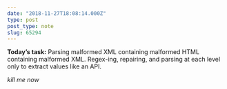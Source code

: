 ```yaml
---
date: "2018-11-27T18:08:14.000Z"
type: post 
post_type: note
slug: 65294
---
```

**Today’s task:** Parsing malformed XML containing malformed HTML containing malformed XML. Regex-ing, repairing, and parsing at each level only to extract values like an API.  

_kill me now_
